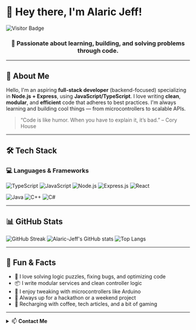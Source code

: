 # 👋 Hey there, I'm Alaric Jeff!
![Visitor Badge](https://komarev.com/ghpvc/?username=Alaric-Jeff&style=flat-square&color=brightgreen)

<h3 align="center">🚀 Passionate about learning, building, and solving problems through code.</h3>

---

## 🧠 About Me

Hello, I'm an aspiring **full-stack developer** (backend-focused) specializing in **Node.js + Express**, using **JavaScript/TypeScript**. I love writing **clean**, **modular**, and **efficient** code that adheres to best practices. I'm always learning and building cool things — from microcontrollers to scalable APIs.

> “Code is like humor. When you have to explain it, it’s bad.” – Cory House

---

## 🛠️ Tech Stack

### 💻 Languages & Frameworks

![TypeScript](https://img.shields.io/badge/TypeScript-3178C6?style=flat-square&logo=typescript&logoColor=white)
![JavaScript](https://img.shields.io/badge/JavaScript-F7DF1E?style=flat-square&logo=javascript&logoColor=black)
![Node.js](https://img.shields.io/badge/Node.js-339933?style=flat-square&logo=node.js&logoColor=white)
![Express.js](https://img.shields.io/badge/Express.js-000000?style=flat-square&logo=express&logoColor=white)
![React](https://img.shields.io/badge/React-20232A?style=flat-square&logo=react&logoColor=61DAFB)

![Java](https://img.shields.io/badge/Java-ED8B00?style=flat-square&logo=java&logoColor=white)
![C++](https://img.shields.io/badge/C++-00599C?style=flat-square&logo=c%2B%2B&logoColor=white)
![C#](https://img.shields.io/badge/C%23-239120?style=flat-square&logo=c-sharp&logoColor=white)

---

## 📊 GitHub Stats

![GitHub Streak](https://github-readme-streak-stats.herokuapp.com/?user=Alaric-Jeff&theme=radical)
![Alaric-Jeff's GitHub stats](https://github-readme-stats.vercel.app/api?username=Alaric-Jeff&show_icons=true&theme=radical)
![Top Langs](https://github-readme-stats.vercel.app/api/top-langs/?username=Alaric-Jeff&layout=compact&theme=radical)

---

## 🧩 Fun & Facts

- 🧠 I love solving logic puzzles, fixing bugs, and optimizing code
- 📦 I write modular services and clean controller logic
- 🧰 I enjoy tweaking with microcontrollers like Arduino
- 🎯 Always up for a hackathon or a weekend project
- 🔋 Recharging with coffee, tech articles, and a bit of gaming

---

<details>
  <summary>📫 <strong>Contact Me</strong></summary>

  - Email: **jefsohandsome1@gmail.com**
  - GitHub: [@Alaric-Jeff](https://github.com/Alaric-Jeff)

</details>
